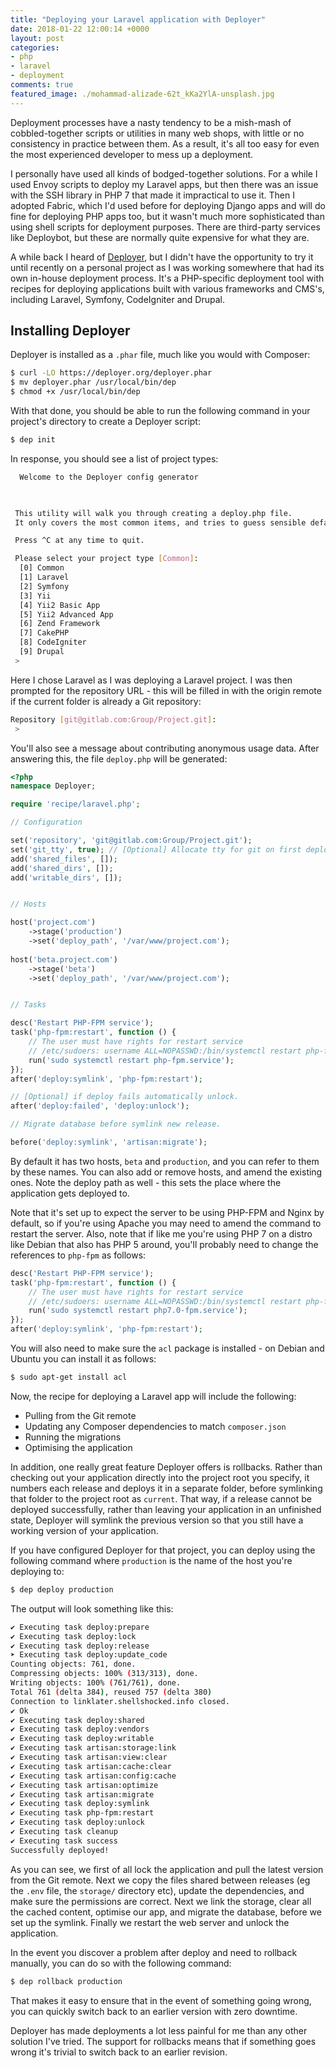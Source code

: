 ```yaml
---
title: "Deploying your Laravel application with Deployer"
date: 2018-01-22 12:00:14 +0000
layout: post
categories:
- php
- laravel
- deployment
comments: true
featured_image: ./mohammad-alizade-62t_kKa2YlA-unsplash.jpg
---
```


Deployment processes have a nasty tendency to be a mish-mash of cobbled-together scripts or utilities in many web shops, with little or no consistency in practice between them. As a result, it's all too easy for even the most experienced developer to mess up a deployment.

I personally have used all kinds of bodged-together solutions. For a while I used Envoy scripts to deploy my Laravel apps, but then there was an issue with the SSH library in PHP 7 that made it impractical to use it. Then I adopted Fabric, which I'd used before for deploying Django apps and will do fine for deploying PHP apps too, but it wasn't much more sophisticated than using shell scripts for deployment purposes. There are third-party services like Deploybot, but these are normally quite expensive for what they are.

A while back I heard of [Deployer](https://deployer.org/), but I didn't have the opportunity to try it until recently on a personal project as I was working somewhere that had its own in-house deployment process. It's a PHP-specific deployment tool with recipes for deploying applications built with various frameworks and CMS's, including Laravel, Symfony, CodeIgniter and Drupal.

Installing Deployer
-------------------

Deployer is installed as a `.phar` file, much like you would with Composer:

```bash
$ curl -LO https://deployer.org/deployer.phar
$ mv deployer.phar /usr/local/bin/dep
$ chmod +x /usr/local/bin/dep
```

With that done, you should be able to run the following command in your project's directory to create a Deployer script:

```bash
$ dep init
```

In response, you should see a list of project types:

```bash
  Welcome to the Deployer config generator  
                                            


 This utility will walk you through creating a deploy.php file.
 It only covers the most common items, and tries to guess sensible defaults.

 Press ^C at any time to quit.

 Please select your project type [Common]:
  [0] Common
  [1] Laravel
  [2] Symfony
  [3] Yii
  [4] Yii2 Basic App
  [5] Yii2 Advanced App
  [6] Zend Framework
  [7] CakePHP
  [8] CodeIgniter
  [9] Drupal
 >
```

Here I chose Laravel as I was deploying a Laravel project. I was then prompted for the repository URL - this will be filled in with the origin remote if the current folder is already a Git repository:

```bash
Repository [git@gitlab.com:Group/Project.git]:
 > 
```

You'll also see a message about contributing anonymous usage data. After answering this, the file `deploy.php` will be generated:

```php
<?php
namespace Deployer;

require 'recipe/laravel.php';

// Configuration

set('repository', 'git@gitlab.com:Group/Project.git');
set('git_tty', true); // [Optional] Allocate tty for git on first deployment
add('shared_files', []);
add('shared_dirs', []);
add('writable_dirs', []);


// Hosts

host('project.com')
    ->stage('production')
    ->set('deploy_path', '/var/www/project.com');
    
host('beta.project.com')
    ->stage('beta')
    ->set('deploy_path', '/var/www/project.com');  


// Tasks

desc('Restart PHP-FPM service');
task('php-fpm:restart', function () {
    // The user must have rights for restart service
    // /etc/sudoers: username ALL=NOPASSWD:/bin/systemctl restart php-fpm.service
    run('sudo systemctl restart php-fpm.service');
});
after('deploy:symlink', 'php-fpm:restart');

// [Optional] if deploy fails automatically unlock.
after('deploy:failed', 'deploy:unlock');

// Migrate database before symlink new release.

before('deploy:symlink', 'artisan:migrate');
```

By default it has two hosts, `beta` and `production`, and you can refer to them by these names. You can also add or remove hosts, and amend the existing ones. Note the deploy path as well - this sets the place where the application gets deployed to.

Note that it's set up to expect the server to be using PHP-FPM and Nginx by default, so if you're using Apache you may need to amend the command to restart the server. Also, note that if like me you're using PHP 7 on a distro like Debian that also has PHP 5 around, you'll probably need to change the references to `php-fpm` as follows:

```php
desc('Restart PHP-FPM service');
task('php-fpm:restart', function () {
    // The user must have rights for restart service
    // /etc/sudoers: username ALL=NOPASSWD:/bin/systemctl restart php-fpm.service
    run('sudo systemctl restart php7.0-fpm.service');
});
after('deploy:symlink', 'php-fpm:restart');
```

You will also need to make sure the `acl` package is installed - on Debian and Ubuntu you can install it as follows:

```bash
$ sudo apt-get install acl
```

Now, the recipe for deploying a Laravel app will include the following:

* Pulling from the Git remote
* Updating any Composer dependencies to match `composer.json`
* Running the migrations
* Optimising the application

In addition, one really great feature Deployer offers is rollbacks. Rather than checking out your application directly into the project root you specify, it numbers each release and deploys it in a separate folder, before symlinking that folder to the project root as `current`. That way, if a release cannot be deployed successfully, rather than leaving your application in an unfinished state, Deployer will symlink the previous version so that you still have a working version of your application.

If you have configured Deployer for that project, you can deploy using the following command where `production` is the name of the host you're deploying to:

```bash
$ dep deploy production
```

The output will look something like this:

```bash
✔ Executing task deploy:prepare
✔ Executing task deploy:lock
✔ Executing task deploy:release
➤ Executing task deploy:update_code
Counting objects: 761, done.
Compressing objects: 100% (313/313), done.
Writing objects: 100% (761/761), done.
Total 761 (delta 384), reused 757 (delta 380)
Connection to linklater.shellshocked.info closed.
✔ Ok
✔ Executing task deploy:shared
✔ Executing task deploy:vendors
✔ Executing task deploy:writable
✔ Executing task artisan:storage:link
✔ Executing task artisan:view:clear
✔ Executing task artisan:cache:clear
✔ Executing task artisan:config:cache
✔ Executing task artisan:optimize
✔ Executing task artisan:migrate
✔ Executing task deploy:symlink
✔ Executing task php-fpm:restart
✔ Executing task deploy:unlock
✔ Executing task cleanup
✔ Executing task success
Successfully deployed!
```

As you can see, we first of all lock the application and pull the latest version from the Git remote. Next we copy the files shared between releases (eg the `.env` file, the `storage/` directory etc), update the dependencies, and make sure the permissions are correct. Next we link the storage, clear all the cached content, optimise our app, and migrate the database, before we set up the symlink. Finally we restart the web server and unlock the application.

In the event you discover a problem after deploy and need to rollback manually, you can do so with the following command:

```bash
$ dep rollback production
```

That makes it easy to ensure that in the event of something going wrong, you can quickly switch back to an earlier version with zero downtime.

Deployer has made deployments a lot less painful for me than any other solution I've tried. The support for rollbacks means that if something goes wrong it's trivial to switch back to an earlier revision.
